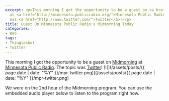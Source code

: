 ```yaml
---
excerpt: <p>This morning I got the opportunity to be a guest on <a href="http://minnesota.publicradio.org/radio/programs/midmorning/">Midmorning</a>
  at <a href="http://minnesota.publicradio.org/">Minnesota Public Radio</a>. The topic
  was <a href="http://www.twitter.com/">Twitter</a>!</p>
title: Guest On Minnesota Public Radio's Midmorning Today
categories:
- Web
tags:
- Thinglesbot
- Twitter
---
```


This morning I got the opportunity to be a guest on [Midmorning](http://minnesota.publicradio.org/radio/programs/midmorning/) at [Minnesota Public Radio](http://minnesota.publicradio.org/). The topic was [Twitter](http://www.twitter.com/)!
[![](/assets/posts/{{ page.date | date: "%Y" }}/mpr-twitter.png)](/assets/posts/{{ page.date | date: "%Y" }}/mpr-twitter.png)

We were on the 2nd hour of the Midmorning program. You can use the embedded audio player below to listen to the program right now.





